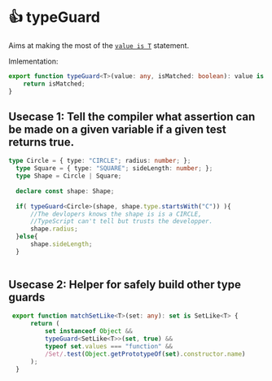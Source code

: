 # 👍 typeGuard

Aims at making the most of the [`value is T`](https://www.typescriptlang.org/docs/handbook/advanced-types.html#user-defined-type-guards) statement.

Imlementation:

```typescript
export function typeGuard<T>(value: any, isMatched: boolean): value is T {
    return isMatched;
}
```

## Usecase 1: Tell the compiler what assertion can be made on a given variable if a given test returns true.

```typescript
type Circle = { type: "CIRCLE"; radius: number; };
  type Square = { type: "SQUARE"; sideLength: number; };
  type Shape = Circle | Square;
 
  declare const shape: Shape;
 
  if( typeGuard<Circle>(shape, shape.type.startsWith("C")) ){
      //The devlopers knows the shape is is a CIRCLE,
      //TypeScript can't tell but trusts the developper.
      shape.radius;
  }else{
      shape.sideLength;
  }
 
```

## Usecase 2: Helper for safely build other type guards

```typescript
 export function matchSetLike<T>(set: any): set is SetLike<T> {
      return (
          set instanceof Object &&
          typeGuard<SetLike<T>>(set, true) &&
          typeof set.values === "function" &&
          /Set/.test(Object.getPrototypeOf(set).constructor.name)
      );
  }
```
